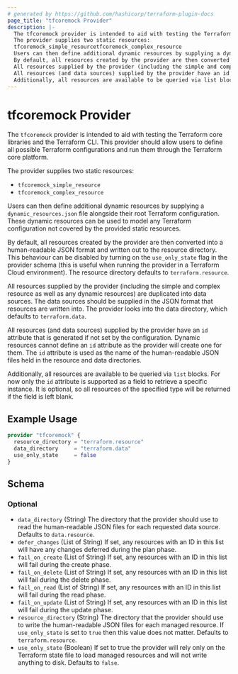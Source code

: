 ```yaml
---
# generated by https://github.com/hashicorp/terraform-plugin-docs
page_title: "tfcoremock Provider"
description: |-
  The tfcoremock provider is intended to aid with testing the Terraform core libraries and the Terraform CLI. This provider should allow users to define all possible Terraform configurations and run them through the Terraform core platform.
  The provider supplies two static resources:
  tfcoremock_simple_resourcetfcoremock_complex_resource
  Users can then define additional dynamic resources by supplying a dynamic_resources.json file alongside their root Terraform configuration. These dynamic resources can be used to model any Terraform configuration not covered by the provided static resources.
  By default, all resources created by the provider are then converted into a human-readable JSON format and written out to the resource directory. This behaviour can be disabled by turning on the use_only_state flag in the provider schema (this is useful when running the provider in a Terraform Cloud environment). The resource directory defaults to terraform.resource.
  All resources supplied by the provider (including the simple and complex resource as well as any dynamic resources) are duplicated into data sources. The data sources should be supplied in the JSON format that resources are written into. The provider looks into the data directory, which defaults to terraform.data.
  All resources (and data sources) supplied by the provider have an id attribute that is generated if not set by the configuration. Dynamic resources cannot define an id attribute as the provider will create one for them. The id attribute is used as the name of the human-readable JSON files held in the resource and data directories.
  Additionally, all resources are available to be queried via list blocks. For now only the id attribute is supported as a field to retrieve a specific instance. It is optional, so all resources of the specified type will be returned if the field is left blank.
---
```


# tfcoremock Provider

The `tfcoremock` provider is intended to aid with testing the Terraform core libraries and the Terraform CLI. This provider should allow users to define all possible Terraform configurations and run them through the Terraform core platform.

The provider supplies two static resources:

- `tfcoremock_simple_resource`
- `tfcoremock_complex_resource`
 
Users can then define additional dynamic resources by supplying a `dynamic_resources.json` file alongside their root Terraform configuration. These dynamic resources can be used to model any Terraform configuration not covered by the provided static resources.

By default, all resources created by the provider are then converted into a human-readable JSON format and written out to the resource directory. This behaviour can be disabled by turning on the `use_only_state` flag in the provider schema (this is useful when running the provider in a Terraform Cloud environment). The resource directory defaults to `terraform.resource`.

All resources supplied by the provider (including the simple and complex resource as well as any dynamic resources) are duplicated into data sources. The data sources should be supplied in the JSON format that resources are written into. The provider looks into the data directory, which defaults to `terraform.data`.

All resources (and data sources) supplied by the provider have an `id` attribute that is generated if not set by the configuration. Dynamic resources cannot define an `id` attribute as the provider will create one for them. The `id` attribute is used as the name of the human-readable JSON files held in the resource and data directories.

Additionally, all resources are available to be queried via `list` blocks. For now only the `id` attribute is supported as a field to retrieve a specific instance. It is optional, so all resources of the specified type will be returned if the field is left blank.

## Example Usage

```terraform
provider "tfcoremock" {
  resource_directory = "terraform.resource"
  data_directory     = "terraform.data"
  use_only_state     = false
}
```

<!-- schema generated by tfplugindocs -->
## Schema

### Optional

- `data_directory` (String) The directory that the provider should use to read the human-readable JSON files for each requested data source. Defaults to `data.resource`.
- `defer_changes` (List of String) If set, any resources with an ID in this list will have any changes deferred during the plan phase.
- `fail_on_create` (List of String) If set, any resources with an ID in this list will fail during the create phase.
- `fail_on_delete` (List of String) If set, any resources with an ID in this list will fail during the delete phase.
- `fail_on_read` (List of String) If set, any resources with an ID in this list will fail during the read phase.
- `fail_on_update` (List of String) If set, any resources with an ID in this list will fail during the update phase.
- `resource_directory` (String) The directory that the provider should use to write the human-readable JSON files for each managed resource. If `use_only_state` is set to `true` then this value does not matter. Defaults to `terraform.resource`.
- `use_only_state` (Boolean) If set to true the provider will rely only on the Terraform state file to load managed resources and will not write anything to disk. Defaults to `false`.
